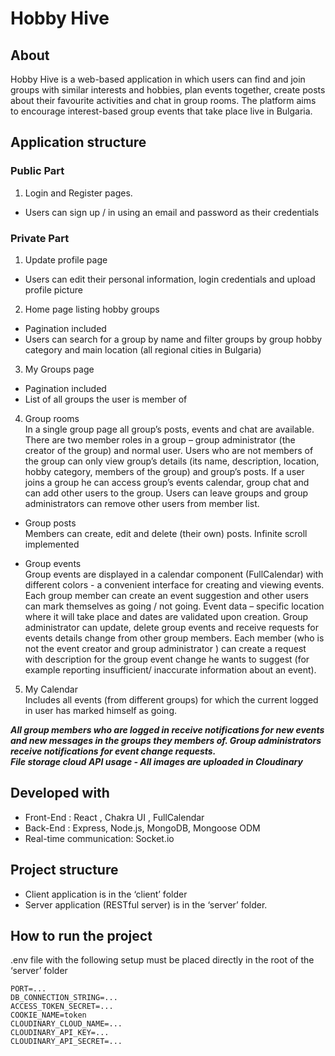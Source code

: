 # Hobby Hive

## About
Hobby Hive is a web-based application in which users can find and join groups with similar interests and hobbies, plan events together, create posts about their favourite activities and chat in group rooms. The platform aims to encourage interest-based group events that take place live in Bulgaria.

## Application structure

### Public Part
1. Login and Register pages.
* Users can sign up / in using an email and password as their credentials
  
### Private Part
1. Update profile page
* Users can edit their personal information, login credentials and upload profile picture

2. Home page listing hobby groups
-	Pagination included
-	Users can search for a group by name and filter groups by group hobby category and main location (all regional cities in Bulgaria)

3. My Groups page
-	Pagination included
-	List of all groups the user is member of

4. Group rooms  
In a single group page all group’s posts, events and chat are available. There are two member roles in a group – group administrator (the creator of the group) and normal user. Users who are not members of the group can only view group’s details (its name, description, location, hobby category, members of the group) and group’s posts. If a user joins a group he can access group’s events calendar, group chat and can add other users to the group. Users can leave groups and group administrators can remove other users from member list.
  * Group posts  
    Members can create, edit and delete (their own) posts. Infinite scroll implemented
    
  * Group events  
Group events are displayed in a calendar component (FullCalendar) with different colors - а convenient interface for creating and viewing events.  
Each group member can create an event suggestion and other users can mark themselves as going / not going. Event data – specific location where it will take place and dates are validated upon creation. Group administrator can update, delete group events and  receive requests for events details change from other group members. Each member (who is not the event creator and group administrator ) can create a request with description for the group event change he wants to suggest (for example reporting insufficient/ inaccurate information about an event).
 
5. My Calendar  
Includes all events (from different groups) for which the current logged in user has marked himself as going.

***All group members who are logged in receive notifications for new events and new messages in the groups they members of. Group administrators receive notifications for event change requests.***  
***File storage cloud API usage - All images are uploaded in Cloudinary***

## Developed with
* Front-End : React , Chakra UI , FullCalendar
* Back-End : Express, Node.js, MongoDB, Mongoose ODM
* Real-time communication: Socket.io

## Project structure
* Client application is in the ‘client’ folder
* Server application (RESTful server) is in the ‘server’ folder.

## How to run the project

.env file with the following setup must be placed directly in the root of the ‘server’ folder

```
PORT=...
DB_CONNECTION_STRING=...
ACCESS_TOKEN_SECRET=...
COOKIE_NAME=token
CLOUDINARY_CLOUD_NAME=...
CLOUDINARY_API_KEY=...
CLOUDINARY_API_SECRET=...
```
